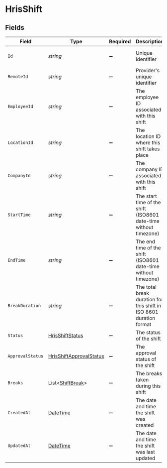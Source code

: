 # HrisShift


## Fields

| Field                                                                                 | Type                                                                                  | Required                                                                              | Description                                                                           | Example                                                                               |
| ------------------------------------------------------------------------------------- | ------------------------------------------------------------------------------------- | ------------------------------------------------------------------------------------- | ------------------------------------------------------------------------------------- | ------------------------------------------------------------------------------------- |
| `Id`                                                                                  | *string*                                                                              | :heavy_minus_sign:                                                                    | Unique identifier                                                                     | 8187e5da-dc77-475e-9949-af0f1fa4e4e3                                                  |
| `RemoteId`                                                                            | *string*                                                                              | :heavy_minus_sign:                                                                    | Provider's unique identifier                                                          | 8187e5da-dc77-475e-9949-af0f1fa4e4e3                                                  |
| `EmployeeId`                                                                          | *string*                                                                              | :heavy_minus_sign:                                                                    | The employee ID associated with this shift                                            | emp_123456789                                                                         |
| `LocationId`                                                                          | *string*                                                                              | :heavy_minus_sign:                                                                    | The location ID where this shift takes place                                          | loc_123456789                                                                         |
| `CompanyId`                                                                           | *string*                                                                              | :heavy_minus_sign:                                                                    | The company ID associated with this shift                                             | comp_123456789                                                                        |
| `StartTime`                                                                           | *string*                                                                              | :heavy_minus_sign:                                                                    | The start time of the shift (ISO8601 date-time without timezone)                      | 2024-03-20T09:00:00.000                                                               |
| `EndTime`                                                                             | *string*                                                                              | :heavy_minus_sign:                                                                    | The end time of the shift (ISO8601 date-time without timezone)                        | 2024-03-20T17:00:00.000                                                               |
| `BreakDuration`                                                                       | *string*                                                                              | :heavy_minus_sign:                                                                    | The total break duration for this shift in ISO 8601 duration format                   | PT1H30M                                                                               |
| `Status`                                                                              | [HrisShiftStatus](../../Models/Components/HrisShiftStatus.md)                         | :heavy_minus_sign:                                                                    | The status of the shift                                                               |                                                                                       |
| `ApprovalStatus`                                                                      | [HrisShiftApprovalStatus](../../Models/Components/HrisShiftApprovalStatus.md)         | :heavy_minus_sign:                                                                    | The approval status of the shift                                                      |                                                                                       |
| `Breaks`                                                                              | List<[ShiftBreak](../../Models/Components/ShiftBreak.md)>                             | :heavy_minus_sign:                                                                    | The breaks taken during this shift                                                    |                                                                                       |
| `CreatedAt`                                                                           | [DateTime](https://learn.microsoft.com/en-us/dotnet/api/system.datetime?view=net-5.0) | :heavy_minus_sign:                                                                    | The date and time the shift was created                                               | 2024-03-20T08:00:00Z                                                                  |
| `UpdatedAt`                                                                           | [DateTime](https://learn.microsoft.com/en-us/dotnet/api/system.datetime?view=net-5.0) | :heavy_minus_sign:                                                                    | The date and time the shift was last updated                                          | 2024-03-20T08:00:00Z                                                                  |